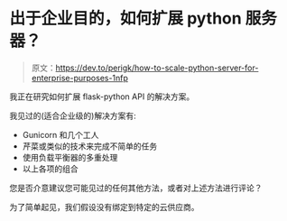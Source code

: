 # 出于企业目的，如何扩展 python 服务器？

> 原文：<https://dev.to/perigk/how-to-scale-python-server-for-enterprise-purposes-1nfp>

我正在研究如何扩展 flask-python API 的解决方案。

我见过的(适合企业级的)解决方案有:

*   Gunicorn 和几个工人
*   芹菜或类似的技术来完成不简单的任务
*   使用负载平衡器的多重处理
*   以上各项的组合

您是否介意建议您可能见过的任何其他方法，或者对上述方法进行评论？

为了简单起见，我们假设没有绑定到特定的云供应商。